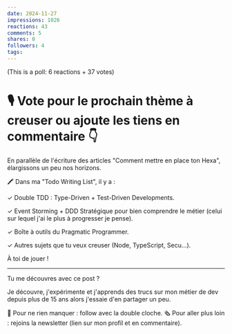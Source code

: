 ```yaml
---
date: 2024-11-27
impressions: 1026
reactions: 43
comments: 5
shares: 0
followers: 4
tags:
---
```


(This is a poll: 6 reactions + 37 votes)

# 🎙️ Vote pour le prochain thème à creuser ou ajoute les tiens en commentaire 👇

En parallèle de l'écriture des articles "Comment mettre en place ton Hexa", élargissons un peu nos horizons.

🖍️ Dans ma "Todo Writing List", il y a :

✓ Double TDD : Type-Driven + Test-Driven Developments.

✓ Event Storming + DDD Stratégique pour bien comprendre le métier (celui sur lequel j'ai le plus à progresser je pense).

✓ Boîte à outils du Pragmatic Programmer.

✓ Autres sujets que tu veux creuser (Node, TypeScript, Secu...).

À toi de jouer !

---

Tu me découvres avec ce post ?

Je découvre, j'expérimente et j'apprends des trucs sur mon métier de dev depuis plus de 15 ans alors j'essaie d'en partager un peu.

🔔 Pour ne rien manquer : follow avec la double cloche.
🗞️ Pour aller plus loin : rejoins la newsletter (lien sur mon profil et en commentaire).

